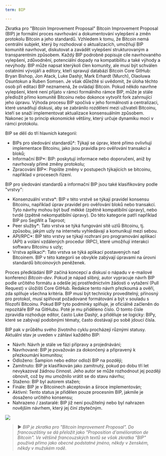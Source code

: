 ```yaml
---
term: BIP

---
```

Zkratka pro "Bitcoin Improvement Proposal" Bitcoin Improvement Proposal (BIP) je formální proces navrhování a dokumentování vylepšení a změn protokolu Bitcoin a jeho standardů. Vzhledem k tomu, že Bitcoin nemá centrální subjekt, který by rozhodoval o aktualizacích, umožňují BIP komunitě navrhovat, diskutovat a zavádět vylepšení strukturovaným a transparentním způsobem. Každý BIP podrobně popisuje cíle navrhovaného vylepšení, zdůvodnění, potenciální dopady na kompatibilitu a také výhody a nevýhody. BIP může napsat kterýkoli člen komunity, ale musí být schválen ostatními vývojáři a editory, kteří spravují databázi Bitcoin Core GitHub: Bryan Bishop, Jon Atack, Luke Dashjr, Mark Erhardt (Murch), Olaoluwa Osuntokun a Ruben Somsen. Je však důležité si uvědomit, že úloha těchto osob při editaci BIP neznamená, že ovládají Bitcoin. Pokud někdo navrhne vylepšení, které není přijato v rámci formálního rámce BIP, může je stále předložit přímo komunitě Bitcoinu nebo dokonce vytvořit fork zahrnující jeho úpravu. Výhoda procesu BIP spočívá v jeho formálnosti a centralizaci, které usnadňují diskusi, aby se zabránilo rozdělení mezi uživateli Bitcoinu, kteří se snaží implementovat aktualizace konsensuálním způsobem. Nakonec je to princip ekonomické většiny, který určuje dynamiku moci v rámci protokolu.

BIP se dělí do tří hlavních kategorií:


- BIPs pro sledování standardů*: Týkají se úprav, které přímo ovlivňují implementace Bitcoinu, jako jsou pravidla pro ověřování transakcí a bloků;
- Informační BIP*: BIP: poskytují informace nebo doporučení, aniž by navrhovaly přímé změny protokolu;
- Zpracování BIP*: Popište změny v postupech týkajících se bitcoinu, například v procesech řízení.

BIP pro sledování standardů a informační BIP jsou také klasifikovány podle "vrstvy":


- Konsenzuální vrstva*: BIP v této vrstvě se týkají pravidel konsensu Bitcoinu, například úprav pravidel pro ověřování bloků nebo transakcí. Tyto návrhy mohou být buď měkké (zpětně kompatibilní úpravy), nebo tvrdé (zpětně nekompatibilní úpravy). Do této kategorie patří například BIP pro SegWit a Taproot;
- Peer služby*: Tato vrstva se týká fungování sítě uzlů Bitcoinu, tj. způsobu, jakým uzly na internetu vyhledávají a komunikují mezi sebou.
- API/RPC*: BIP této vrstvy se týkají rozhraní pro programování aplikací (API) a volání vzdálených procedur (RPC), které umožňují interakci softwaru Bitcoinu s uzly;
- Vrstva aplikací*: Tato vrstva se týká aplikací postavených nad Bitcoinem. BIP v této kategorii se obvykle zabývají úpravami na úrovni standardů bitcoinových peněženek.

Proces předkládání BIP začíná koncepcí a diskusí o nápadu v e-mailové konferenci *Bitcoin-dev*. Pokud je nápad slibný, autor vypracuje návrh BIP podle určitého formátu a odešle jej prostřednictvím žádosti o vytažení (Pull Request) v úložišti Core GitHub. Redakce tento návrh přezkoumá a ověří, zda splňuje všechna kritéria. BIP musí být technicky proveditelný, přínosný pro protokol, musí splňovat požadované formátování a být v souladu s filozofií Bitcoinu. Pokud BIP tyto podmínky splňuje, je oficiálně začleněn do repozitáře BIP na GitHubu. Poté je mu přiděleno číslo. O tomto čísle zpravidla rozhoduje editor, často Luke Dashjr, a přiděluje se logicky: BIPy, které se zabývají podobnými tématy, často dostávají po sobě jdoucí čísla.

BIP pak v průběhu svého životního cyklu procházejí různými statusy. Aktuální stav je uveden v záhlaví každého BIP:


- Návrh: Návrh je stále ve fázi přípravy a projednávání;
- Navrhované: BIP je považován za dokončený a připravený k přezkoumání komunitou;
- Odloženo: Šampion nebo editor odloží BIP na později;
- Zamítnuto: BIP je klasifikován jako zamítnutý, pokud po dobu tří let nevykazoval žádnou činnost. Jeho autor se může rozhodnout jej později obnovit, což by mu umožnilo vrátit se do stavu návrhu;
- Staženo: BIP byl autorem stažen;
- Finále: BIP je v Bitcoinech akceptován a široce implementován;
- Aktivní: Tento status je přidělen pouze procesním BIP, jakmile je dosaženo určitého konsensu;
- Nahrazeno / zastaralé: BIP již není použitelný nebo byl nahrazen novějším návrhem, který jej činí zbytečným.

![](../../dictionnaire/assets/25.webp)

> ► *BIP je zkratka pro "Bitcoin Improvement Proposal". Do francouzštiny se dá přeložit jako "Proposition d'amélioration de Bitcoin". Ve většině francouzských textů se však zkratka "BIP" používá přímo jako obecné podstatné jméno, někdy v ženském, někdy v mužském rodě.*